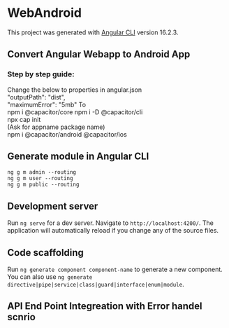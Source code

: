 # WebAndroid
This project was generated with [Angular CLI](https://github.com/angular/angular-cli) version 16.2.3.

## Convert Angular Webapp to Android App
### Step by step guide:
Change the below to properties in angular.json <br>
            "outputPath": "dist",<br>
            "maximumError": "5mb"
            To<br>
            npm i @capacitor/core
            npm i -D @capacitor/cli <br>
            npx cap init <br>
            (Ask for appname package name) <br>
            npm i @capacitor/android @capacitor/ios <br>
## Generate module in Angular CLI
`ng g m admin --routing` <br>
`ng g m user --routing` <br>
`ng g m public --routing` <br>
## Development server

Run `ng serve` for a dev server. Navigate to `http://localhost:4200/`. The application will automatically reload if you change any of the source files.

## Code scaffolding

Run `ng generate component component-name` to generate a new component. You can also use `ng generate directive|pipe|service|class|guard|interface|enum|module`.

## API End Point Integreation with Error handel scnrio
